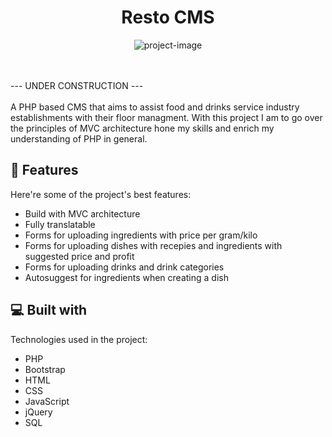 <h1 align="center" id="title">Resto CMS</h1>

<p align="center"><img src="https://socialify.git.ci/andrey-kostov/restaurant-cms/image?font=Inter&amp;language=1&amp;name=1&amp;owner=1&amp;pattern=Floating%20Cogs&amp;theme=Light" alt="project-image"></p>

<p id="description"><br><br>--- UNDER CONSTRUCTION ---<br><br>A PHP based CMS that aims to assist food and drinks service industry establishments with their floor managment. With this project I am to go over the principles of MVC architecture hone my skills and enrich my understanding of PHP in general.</p>

  
  
<h2>🧐 Features</h2>

Here're some of the project's best features:

*   Build with MVC architecture
*   Fully translatable
*   Forms for uploading ingredients with price per gram/kilo
*   Forms for uploading dishes with recepies and ingredients with suggested price and profit
*   Forms for uploading drinks and drink categories
*   Autosuggest for ingredients when creating a dish

  
  
<h2>💻 Built with</h2>

Technologies used in the project:

*   PHP
*   Bootstrap
*   HTML
*   CSS
*   JavaScript
*   jQuery
*   SQL
